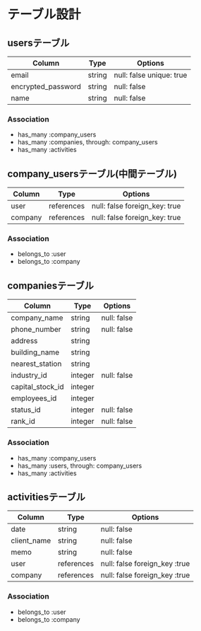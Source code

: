 # テーブル設計

## usersテーブル

| Column             | Type    | Options                  |
| ------------------ | ------- | ------------------------ |
| email              | string  | null: false unique: true |
| encrypted_password | string  | null: false              |
| name               | string  | null: false              |

### Association
- has_many :company_users
- has_many :companies, through: company_users
- has_many :activities

## company_usersテーブル(中間テーブル)

| Column  | Type       | Options                       |
| ------- | ---------- | ----------------------------- |
| user    | references | null: false foreign_key: true |
| company | references | null: false foreign_key: true |

### Association
- belongs_to :user
- belongs_to :company

## companiesテーブル

| Column           | Type    | Options     |
| ---------------- | ------- | ----------- |
| company_name     | string  | null: false |
| phone_number     | string  | null: false |
| address          | string  |             |
| building_name    | string  |             |
| nearest_station  | string  |             |
| industry_id      | integer | null: false |
| capital_stock_id | integer |             |
| employees_id     | integer |             |
| status_id        | integer | null: false |
| rank_id          | integer | null: false |

### Association
- has_many :company_users
- has_many :users, through: company_users 
- has_many :activities
 
## activitiesテーブル

| Column      | Type       | Options                       |
| ----------- | ---------- | ----------------------------- |
| date        | string     | null: false                   |
| client_name | string     | null: false                   |
| memo        | string     | null: false                   |
| user        | references | null: false foreign_key :true |
| company     | references | null: false foreign_key :true |

### Association
- belongs_to :user
- belongs_to :company
